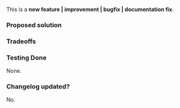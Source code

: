 <!-- PLEASE READ THE FOLLOWING INSTRUCTIONS -->
<!-- DO NOT REBUILD THE CSS OUTPUT IN YOUR PR -->

<!-- Choose one of the following: -->
This is a **new feature | improvement | bugfix | documentation fix**.
<!-- New feature? Update the CHANGELOG.md too, and eventually the Docs. -->
<!-- Improvement? Explain how and why. -->
<!-- Bugfix? Reference that issue as well. -->

### Proposed solution

<!-- Which specific problem does this PR solve and how?  -->
<!-- If it fixes a particular Issue, add "Fixes #ISSUE_NUMBER" in your title -->

### Tradeoffs

<!-- What are the drawbacks of this solution? Are there alternative ones? -->
<!-- Think of performance, build time, usability, complexity, coupling…) -->

### Testing Done

None.

<!-- BEFORE SUBMITTING YOUR PR, MAKE SURE TO FOLLOW THESE STEPS: -->
<!-- 1. Pull the latest `master` branch -->
<!-- 2. Make sure your Sass code is compliant with the [Bulma Sass styleguide](https://github.com/jgthms/bulma/blob/master/.github/CONTRIBUTING.md#bulma-sass-styleguide) -->
<!-- 3. Make sure your PR only affects `.sass` or documentation files -->
<!-- 4. [Try your changes](https://github.com/jgthms/bulma/blob/master/.github/CONTRIBUTING.md#try-your-changes). -->

<!-- How have you confirmed this feature works? -->
<!-- Please explain more than "Yes". -->

### Changelog updated?

No.

<!-- Thanks! -->
